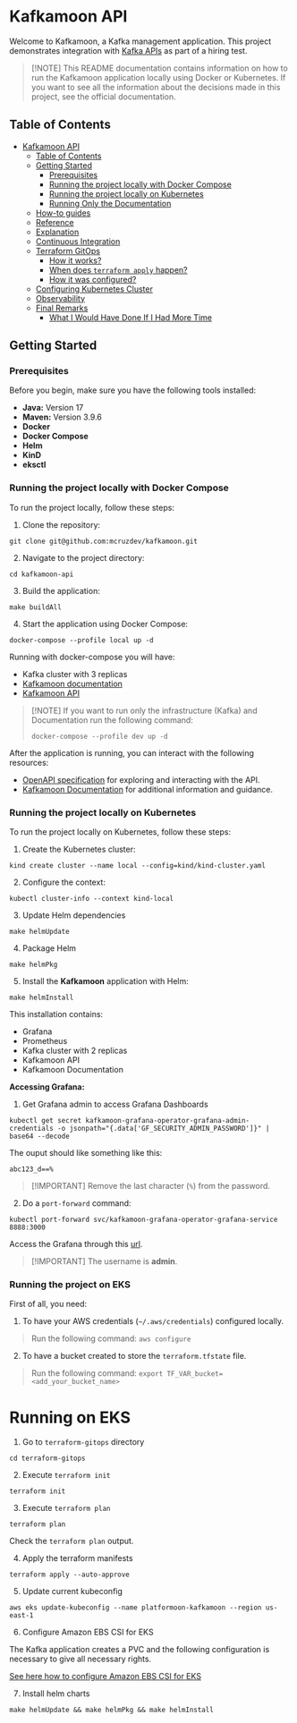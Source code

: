 # Kafkamoon API

Welcome to Kafkamoon, a Kafka management application. This project demonstrates integration
with [Kafka APIs](https://docs.confluent.io/kafka/kafka-apis.html) as part of a hiring test.

> [!NOTE] This README documentation contains information on how to run the Kafkamoon application locally using Docker or Kubernetes.
> If you want to see all the information about the decisions made in this project, see the official documentation.

## Table of Contents

- [Kafkamoon API](#kafkamoon-api)
  - [Table of Contents](#table-of-contents)
  - [Getting Started](#getting-started)
    - [Prerequisites](#prerequisites)
    - [Running the project locally with Docker Compose](#running-the-project-locally-with-docker-compose)
    - [Running the project locally on Kubernetes](#running-the-project-locally-on-kubernetes)
    - [Running Only the Documentation](#running-only-the-documentation)
  - [How-to guides](#how-to-guides)
  - [Reference](#reference)
  - [Explanation](#explanation)
  - [Continuous Integration](#continuous-integration)
  - [Terraform GitOps](#terraform-gitops)
    - [How it works?](#how-it-works)
    - [When does `terraform apply` happen?](#when-does-terraform-apply-happen)
    - [How it was configured?](#how-it-was-configured)
  - [Configuring Kubernetes Cluster](#configuring-kubernetes-cluster)
  - [Observability](#observability)
  - [Final Remarks](#final-remarks)
    - [What I Would Have Done If I Had More Time](#what-i-would-have-done-if-i-had-more-time)
## Getting Started

### Prerequisites

Before you begin, make sure you have the following tools installed:

- **Java:** Version 17
- **Maven:** Version 3.9.6
- **Docker**
- **Docker Compose**
- **Helm**
- **KinD**
- **eksctl**

### Running the project locally with Docker Compose

To run the project locally, follow these steps:

1. Clone the repository:

```shell
git clone git@github.com:mcruzdev/kafkamoon.git
```

2. Navigate to the project directory:

```shell
cd kafkamoon-api
```

3. Build the application:

```shell
make buildAll
```

4. Start the application using Docker Compose:

```shell
docker-compose --profile local up -d
```

Running with docker-compose you will have:

- Kafka cluster with 3 replicas
- [Kafkamoon documentation](http://localhost:3000)
- [Kafkamoon API](http://localhost:8080/swagger-ui/index.html)

> [!NOTE] If you want to run only the infrastructure (Kafka) and Documentation run the following command:
> ```shell
> docker-compose --profile dev up -d
> ```

After the application is running, you can interact with the following resources:

* [OpenAPI specification](http://localhost:8080/swagger-ui.html) for exploring and interacting with the API.
* [Kafkamoon Documentation](http://localhost:3000) for additional information and guidance.


### Running the project locally on Kubernetes

To run the project locally on Kubernetes, follow these steps:

1. Create the Kubernetes cluster:

```shell
kind create cluster --name local --config=kind/kind-cluster.yaml
```

2. Configure the context:

```shell
kubectl cluster-info --context kind-local
```

3. Update Helm dependencies

```shell
make helmUpdate
```

4. Package Helm

```shell
make helmPkg
```

5. Install the **Kafkamoon** application with Helm:

```shell
make helmInstall
```

This installation contains:

- Grafana
- Prometheus
- Kafka cluster with 2 replicas
- Kafkamoon API
- Kafkamoon Documentation

**Accessing Grafana:**

1. Get Grafana admin to access Grafana Dashboards

```shell
kubectl get secret kafkamoon-grafana-operator-grafana-admin-credentials -o jsonpath="{.data['GF_SECURITY_ADMIN_PASSWORD']}" | base64 --decode
```

The ouput should like something like this:

```shell
abc123_d==%
```

> [!IMPORTANT] Remove the last character (`%`) from the password.

2. Do a `port-forward` command:

```shell
kubectl port-forward svc/kafkamoon-grafana-operator-grafana-service 8888:3000
```

Access the Grafana through this [url](http://localhost:8888).

> [!IMPORTANT] The username is **admin**.

### Running the project on EKS

First of all, you need:

1. To have your AWS credentials (`~/.aws/credentials`) configured locally. 

> Run the following command: `aws configure`


2. To have a bucket created to store the `terraform.tfstate` file.

> Run the following command: `export TF_VAR_bucket=<add_your_bucket_name>`

# Running on EKS

1. Go to `terraform-gitops` directory

```shell
cd terraform-gitops
```

2. Execute `terraform init`

```shell
terraform init
```

3. Execute `terraform plan`

```shell
terraform plan
```

Check the `terraform plan` output.

4. Apply the terraform manifests

```shell
terraform apply --auto-approve
```

5. Update current kubeconfig

```shell
aws eks update-kubeconfig --name platformoon-kafkamoon --region us-east-1
```

6. Configure Amazon EBS CSI for EKS

The Kafka application creates a PVC and the following configuration is necessary to give all necessary rights.

[See here how to configure Amazon EBS CSI for EKS](EKS_PVC_CONFIGURATION.md)

7. Install helm charts

```shell
make helmUpdate && make helmPkg && make helmInstall
```
